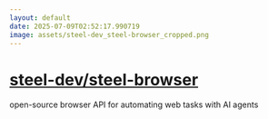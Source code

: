 ```yaml
---
layout: default
date: 2025-07-09T02:52:17.990719
image: assets/steel-dev_steel-browser_cropped.png
---
```


# [steel-dev/steel-browser](https://github.com/steel-dev/steel-browser)

open-source browser API for automating web tasks with AI agents
